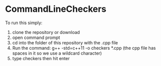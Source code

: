 # CommandLineCheckers
To run this simply:
1. clone the repository or download
2. open command prompt 
3. cd into the folder of this repository with the .cpp file 
4. Run the command: g++ -std=c++11 -o checkers *.cpp (the cpp file has spaces in it so we use a wildcard character)
5. type checkers then hit enter
